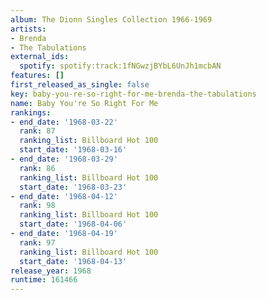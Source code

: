 ```yaml
---
album: The Dionn Singles Collection 1966-1969
artists:
- Brenda
- The Tabulations
external_ids:
  spotify: spotify:track:1fNGwzjBYbL6UnJh1mcbAN
features: []
first_released_as_single: false
key: baby-you-re-so-right-for-me-brenda-the-tabulations
name: Baby You're So Right For Me
rankings:
- end_date: '1968-03-22'
  rank: 87
  ranking_list: Billboard Hot 100
  start_date: '1968-03-16'
- end_date: '1968-03-29'
  rank: 86
  ranking_list: Billboard Hot 100
  start_date: '1968-03-23'
- end_date: '1968-04-12'
  rank: 98
  ranking_list: Billboard Hot 100
  start_date: '1968-04-06'
- end_date: '1968-04-19'
  rank: 97
  ranking_list: Billboard Hot 100
  start_date: '1968-04-13'
release_year: 1968
runtime: 161466
---
```


